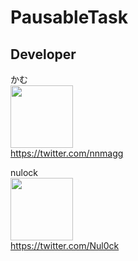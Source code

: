 # PausableTask

## Developer

かむ  
<img src="https://github.com/Nully00/PausableTask/assets/93513983/39cdc9b6-a4a4-4ffc-a5a2-63a89a4df3c0" width="100">   
https://twitter.com/nnmagg

nulock  
<img src="https://github.com/Nully00/PausableTask/assets/93513983/a5c3e0ba-1347-423e-90d8-9e3bd91b763b" width="100">  
https://twitter.com/Nul0ck
